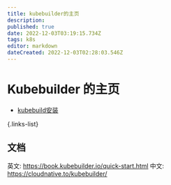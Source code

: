 ```yaml
---
title: kubebuilder的主页
description: 
published: true
date: 2022-12-03T03:19:15.734Z
tags: k8s
editor: markdown
dateCreated: 2022-12-03T02:28:03.546Z
---
```


# Kubebuilder 的主页


- [kubebuild安装](/k8s/kubebuilder/kubebuild安装)

{.links-list}











## 文档
英文:
https://book.kubebuilder.io/quick-start.html
中文:
https://cloudnative.to/kubebuilder/
